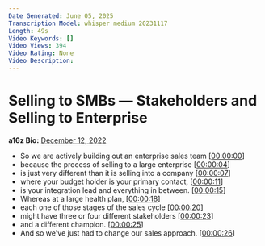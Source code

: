 ```yaml
---
Date Generated: June 05, 2025
Transcription Model: whisper medium 20231117
Length: 49s
Video Keywords: []
Video Views: 394
Video Rating: None
Video Description: 
---
```


# Selling to SMBs — Stakeholders and Selling to Enterprise
**a16z Bio:** [December 12, 2022](https://www.youtube.com/watch?v=TYTM7z-SxgA)
*  So we are actively building out an enterprise sales team [[00:00:00](https://www.youtube.com/watch?v=TYTM7z-SxgA&t=0.0s)]
*  because the process of selling to a large enterprise [[00:00:04](https://www.youtube.com/watch?v=TYTM7z-SxgA&t=4.64s)]
*  is just very different than it is selling into a company [[00:00:07](https://www.youtube.com/watch?v=TYTM7z-SxgA&t=7.44s)]
*  where your budget holder is your primary contact, [[00:00:11](https://www.youtube.com/watch?v=TYTM7z-SxgA&t=11.76s)]
*  is your integration lead and everything in between. [[00:00:15](https://www.youtube.com/watch?v=TYTM7z-SxgA&t=15.24s)]
*  Whereas at a large health plan, [[00:00:18](https://www.youtube.com/watch?v=TYTM7z-SxgA&t=18.8s)]
*  each one of those stages of the sales cycle [[00:00:20](https://www.youtube.com/watch?v=TYTM7z-SxgA&t=20.72s)]
*  might have three or four different stakeholders [[00:00:23](https://www.youtube.com/watch?v=TYTM7z-SxgA&t=23.240000000000002s)]
*  and a different champion. [[00:00:25](https://www.youtube.com/watch?v=TYTM7z-SxgA&t=25.2s)]
*  And so we've just had to change our sales approach. [[00:00:26](https://www.youtube.com/watch?v=TYTM7z-SxgA&t=26.92s)]
